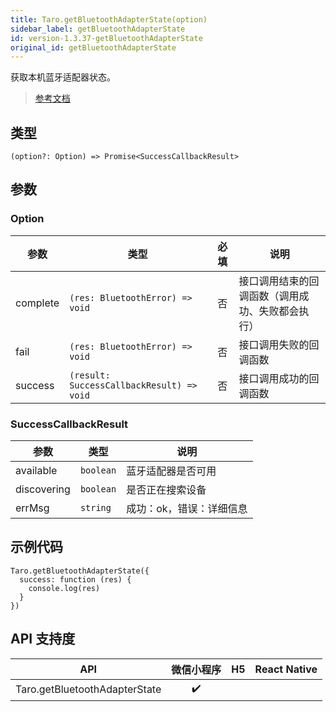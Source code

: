 ```yaml
---
title: Taro.getBluetoothAdapterState(option)
sidebar_label: getBluetoothAdapterState
id: version-1.3.37-getBluetoothAdapterState
original_id: getBluetoothAdapterState
---
```


获取本机蓝牙适配器状态。

> [参考文档](https://developers.weixin.qq.com/miniprogram/dev/api/device/bluetooth/wx.getBluetoothAdapterState.html)

## 类型

```tsx
(option?: Option) => Promise<SuccessCallbackResult>
```

## 参数

### Option

| 参数 | 类型 | 必填 | 说明 |
| --- | --- | :---: | --- |
| complete | `(res: BluetoothError) => void` | 否 | 接口调用结束的回调函数（调用成功、失败都会执行） |
| fail | `(res: BluetoothError) => void` | 否 | 接口调用失败的回调函数 |
| success | `(result: SuccessCallbackResult) => void` | 否 | 接口调用成功的回调函数 |

### SuccessCallbackResult

| 参数 | 类型 | 说明 |
| --- | --- | --- |
| available | `boolean` | 蓝牙适配器是否可用 |
| discovering | `boolean` | 是否正在搜索设备 |
| errMsg | `string` | 成功：ok，错误：详细信息 |

## 示例代码

```tsx
Taro.getBluetoothAdapterState({
  success: function (res) {
    console.log(res)
  }
})
```

## API 支持度

| API | 微信小程序 | H5 | React Native |
| :---: | :---: | :---: | :---: |
| Taro.getBluetoothAdapterState | ✔️ |  |  |
